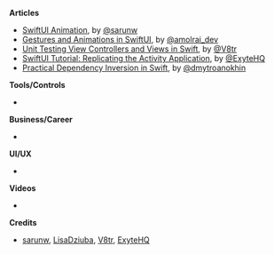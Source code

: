 
**Articles**

* [SwiftUI Animation](https://sarunw.com/posts/swiftui-animation/), by [@sarunw](https://twitter.com/sarunw)
* [Gestures and Animations in SwiftUI](https://medium.com/flawless-app-stories/gestures-and-animations-in-swiftui-195625b822c9), by [@amolrai_dev](https://twitter.com/amolrai_dev)
* [Unit Testing View Controllers and Views in Swift](https://www.vadimbulavin.com/unit-testing-view-controller-uiviewcontroller-and-uiview-in-swift/), by [@V8tr](https://twitter.com/V8tr)
* [SwiftUI Tutorial: Replicating the Activity Application](https://exyte.com/blog/swiftui-tutorial-replicating-activity-application?utm_source=ios_goodies&utm_medium=referral&utm_campaign=website_blog), by [@ExyteHQ](https://twitter.com/ExyteHQ)
* [Practical Dependency Inversion in Swift](https://medium.com/flawless-app-stories/practical-dependency-inversion-in-swift-1c1142161a8), by [@dmytroanokhin](https://twitter.com/dmytroanokhin)

**Tools/Controls**

* 

**Business/Career**

* 

**UI/UX**

* 

**Videos**

* 

**Credits**

* [sarunw](https://github.com/sarunw), [LisaDziuba](https://github.com/lisadziuba), [V8tr](https://github.com/V8tr), [ExyteHQ](https://github.com/exyte)
